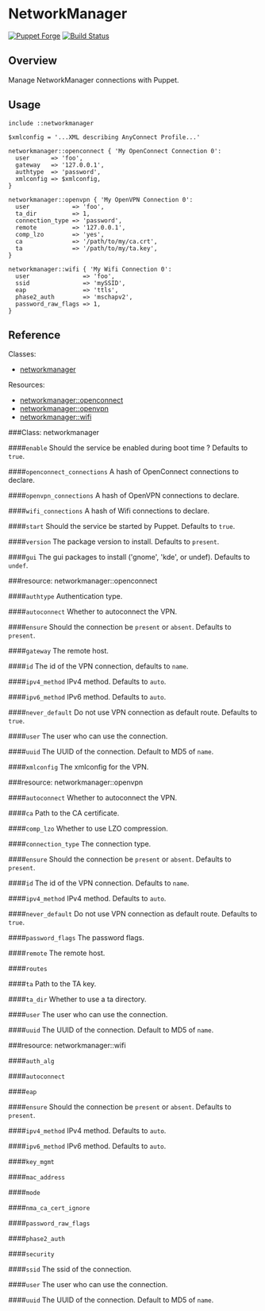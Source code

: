 NetworkManager
==============

[![Puppet Forge](http://img.shields.io/puppetforge/v/camptocamp/networkmanager.svg)](https://forge.puppetlabs.com/camptocamp/networkmanager)
[![Build Status](https://travis-ci.org/camptocamp/puppet-networkmanager.png?branch=master)](https://travis-ci.org/camptocamp/puppet-networkmanager)

Overview
--------

Manage NetworkManager connections with Puppet.

Usage
-----

```puppet
include ::networkmanager

$xmlconfig = '...XML describing AnyConnect Profile...'

networkmanager::openconnect { 'My OpenConnect Connection 0':
  user      => 'foo',
  gateway   => '127.0.0.1',
  authtype  => 'password',
  xmlconfig => $xmlconfig,
}

networkmanager::openvpn { 'My OpenVPN Connection 0':
  user            => 'foo',
  ta_dir          => 1,
  connection_type => 'password',
  remote          => '127.0.0.1',
  comp_lzo        => 'yes',
  ca              => '/path/to/my/ca.crt',
  ta              => '/path/to/my/ta.key',
}

networkmanager::wifi { 'My Wifi Connection 0':
  user               => 'foo',
  ssid               => 'mySSID',
  eap                => 'ttls',
  phase2_auth        => 'mschapv2',
  password_raw_flags => 1,
}
```

Reference
---------

Classes:

* [networkmanager](#class-networkmanager)

Resources:

* [networkmanager::openconnect](#resource-networkmanageropenconnect)
* [networkmanager::openvpn](#resource-networkmanageropenvpn)
* [networkmanager::wifi](#resource-networkmanagerwifi)

###Class: networkmanager

####`enable`
Should the service be enabled during boot time ? Defaults to `true`.

####`openconnect_connections`
A hash of OpenConnect connections to declare.

####`openvpn_connections`
A hash of OpenVPN connections to declare.

####`wifi_connections`
A hash of Wifi connections to declare.

####`start`
Should the service be started by Puppet. Defaults to `true`.

####`version`
The package version to install. Defaults to `present`.

####`gui`
The gui packages to install ('gnome', 'kde', or undef). Defaults to `undef`.

###resource: networkmanager::openconnect

####`authtype`
Authentication type.

####`autoconnect`
Whether to autoconnect the VPN.

####`ensure`
Should the connection be `present` or `absent`. Defaults to `present`.

####`gateway`
The remote host.

####`id`
The id of the VPN connection, defaults to `name`.

####`ipv4_method`
IPv4 method. Defaults to `auto`.

####`ipv6_method`
IPv6 method. Defaults to `auto`.

####`never_default`
Do not use VPN connection as default route. Defaults to `true`.

####`user`
The user who can use the connection.

####`uuid`
The UUID of the connection. Default to MD5 of `name`.

####`xmlconfig`
The xmlconfig for the VPN.

###resource: networkmanager::openvpn

####`autoconnect`
Whether to autoconnect the VPN.

####`ca`
Path to the CA certificate.

####`comp_lzo`
Whether to use LZO compression.

####`connection_type`
The connection type.

####`ensure`
Should the connection be `present` or `absent`. Defaults to `present`.

####`id`
The id of the VPN connection. Defaults to `name`.

####`ipv4_method`
IPv4 method. Defaults to `auto`.

####`never_default`
Do not use VPN connection as default route. Defaults to `true`.

####`password_flags`
The password flags.

####`remote`
The remote host.

####`routes`

####`ta`
Path to the TA key.

####`ta_dir`
Whether to use a ta directory.

####`user`
The user who can use the connection.

####`uuid`
The UUID of the connection. Default to MD5 of `name`.

###resource: networkmanager::wifi

####`auth_alg`

####`autoconnect`

####`eap`

####`ensure`
Should the connection be `present` or `absent`. Defaults to `present`.

####`ipv4_method`
IPv4 method. Defaults to `auto`.

####`ipv6_method`
IPv6 method. Defaults to `auto`.

####`key_mgmt`

####`mac_address`

####`mode`

####`nma_ca_cert_ignore`

####`password_raw_flags`

####`phase2_auth`

####`security`

####`ssid`
The ssid of the connection.

####`user`
The user who can use the connection.

####`uuid`
The UUID of the connection. Default to MD5 of `name`.

